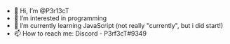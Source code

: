 - 👋 Hi, I’m @P3r13cT
- 👀 I’m interested in programming
- 🌱 I’m currently learning JavaScript (not really "currently", but i did start!)
- 📫 How to reach me: Discord - P3rf3cT#9349

<!---
P3r13cT/P3r13cT is a ✨ special ✨ repository because its `README.md` (this file) appears on your GitHub profile.
You can click the Preview link to take a look at your changes.
--->
